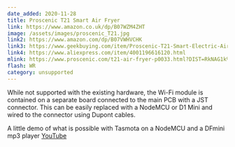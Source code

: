 ```yaml
---
date_added: 2020-11-28
title: Proscenic T21 Smart Air Fryer
link: https://www.amazon.co.uk/dp/B07WZM4ZHT
image: /assets/images/proscenic_T21.jpg
link2: https://www.amazon.com/dp/B07VWHVCHK
link3: https://www.geekbuying.com/item/Proscenic-T21-Smart-Electric-Air-Fryer-Black-424628.html
link4: https://www.aliexpress.com/item/4001196616120.html
mlink: https://www.proscenic.com/t21-air-fryer-p0033.html?DIST=RkNAG1k%3D
flash: WR
category: unsupported
---
```


While not supported with the existing hardware, the Wi-Fi module is contained on a separate board connected to the main PCB with a JST connector. This can be easily replaced with a NodeMCU or D1 Mini and wired to the connector using Dupont cables.

A little demo of what is possible with Tasmota on a NodeMCU and a DFmini mp3 player [YouTube](https://www.youtube.com/watch?v=fiAOQcs2Yww)

